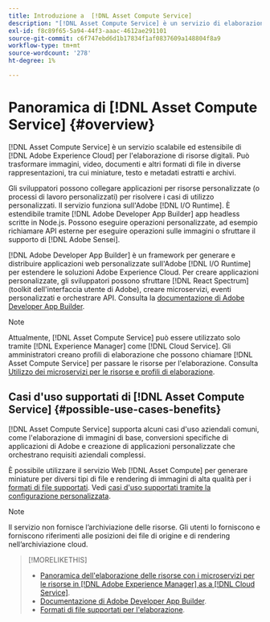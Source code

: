 ```yaml
---
title: Introduzione a  [!DNL Asset Compute Service]
description: "[!DNL Asset Compute Service] è un servizio di elaborazione delle risorse nativo per il cloud che riduce la complessità e migliora la scalabilità."
exl-id: f8c89f65-5a94-44f3-aaac-4612ae291101
source-git-commit: c6f747ebd6d1b17834f1af0837609a148804f8a9
workflow-type: tm+mt
source-wordcount: '278'
ht-degree: 1%

---
```


# Panoramica di [!DNL Asset Compute Service] {#overview}

[!DNL Asset Compute Service] è un servizio scalabile ed estensibile di [!DNL Adobe Experience Cloud] per l&#39;elaborazione di risorse digitali. Può trasformare immagini, video, documenti e altri formati di file in diverse rappresentazioni, tra cui miniature, testo e metadati estratti e archivi.

Gli sviluppatori possono collegare applicazioni per risorse personalizzate (o processi di lavoro personalizzati) per risolvere i casi di utilizzo personalizzati. Il servizio funziona sull&#39;Adobe [!DNL I/O Runtime]. È estendibile tramite [!DNL Adobe Developer App Builder] app headless scritte in Node.js. Possono eseguire operazioni personalizzate, ad esempio richiamare API esterne per eseguire operazioni sulle immagini o sfruttare il supporto di [!DNL Adobe Sensei].

[!DNL Adobe Developer App Builder] è un framework per generare e distribuire applicazioni web personalizzate sull&#39;Adobe [!DNL I/O Runtime] per estendere le soluzioni Adobe Experience Cloud. Per creare applicazioni personalizzate, gli sviluppatori possono sfruttare [!DNL React Spectrum] (toolkit dell&#39;interfaccia utente di Adobe), creare microservizi, eventi personalizzati e orchestrare API. Consulta la [documentazione di Adobe Developer App Builder](https://developer.adobe.com/app-builder/docs/overview/).

>[!NOTE]
>
>Attualmente, [!DNL Asset Compute Service] può essere utilizzato solo tramite [!DNL Experience Manager] come [!DNL Cloud Service]. Gli amministratori creano profili di elaborazione che possono chiamare [!DNL Asset Compute Service] per passare le risorse per l&#39;elaborazione. Consulta [Utilizzo dei microservizi per le risorse e profili di elaborazione](https://experienceleague.adobe.com/it/docs/experience-manager-cloud-service/content/assets/manage/asset-microservices-configure-and-use).

## Casi d&#39;uso supportati di [!DNL Asset Compute Service] {#possible-use-cases-benefits}

[!DNL Asset Compute Service] supporta alcuni casi d&#39;uso aziendali comuni, come l&#39;elaborazione di immagini di base, conversioni specifiche di applicazioni di Adobe e creazione di applicazioni personalizzate che orchestrano requisiti aziendali complessi.

È possibile utilizzare il servizio Web [!DNL Asset Compute] per generare miniature per diversi tipi di file e rendering di immagini di alta qualità per i [formati di file supportati](https://experienceleague.adobe.com/en/docs/experience-manager-cloud-service/content/assets/file-format-support). Vedi [casi d&#39;uso supportati tramite la configurazione personalizzata](https://experienceleague.adobe.com/it/docs/experience-manager-cloud-service/content/assets/manage/asset-microservices-configure-and-use).

>[!NOTE]
>
>Il servizio non fornisce l’archiviazione delle risorse. Gli utenti lo forniscono e forniscono riferimenti alle posizioni dei file di origine e di rendering nell’archiviazione cloud.

<!-- TBD: Should this be mentioned in the docs?

|Asset Compute Service does not do this|Expectations from implementing client|
|---|---|
| Binary uploads or API-based asset ingestion. | Use other methods to ingest assets. |
| Store binaries or any persisted data across processing requests.| Each request is independent so treat it as a standalone request by sharing binary and processing instructions. |
| Store any configurations such as processing rules or settings for a user or an organization's account. | Add processing request to each request/instruction. |
| Direct event handling of asset creation events from storage systems and processing completed notifications, and errors. | Use [!DNL Adobe I/O] Events and other methods. |

-->

>[!MORELIKETHIS]
>
>* [Panoramica dell&#39;elaborazione delle risorse con i microservizi per le risorse in [!DNL Adobe Experience Manager] as a [!DNL Cloud Service]](https://experienceleague.adobe.com/it/docs/experience-manager-cloud-service/content/assets/asset-microservices-overview).
>* [Documentazione di Adobe Developer App Builder](https://developer.adobe.com/app-builder/docs/overview).
>* [Formati di file supportati per l&#39;elaborazione](https://experienceleague.adobe.com/en/docs/experience-manager-cloud-service/content/assets/file-format-support).

<!-- **TBD:**
* Clarify the service can only be used within AEM as Cloud Service. The docs provided as context for custom application developers. Not to be used as a standalone service.
  ** and API as that plays a role in custom applications (accepting standard params, invoking Nui itself in the future, etc. (this is an outlook))

* link to aem as cloud service docs on asset ingestion and customization with processing profiles.
-->
